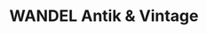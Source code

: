 ---
title: "WANDEL Antik & Vintage"
url: /duesseldorf/wandel-antik-und-vintage-friedenstrasse/
shop: Antiquitäten
---